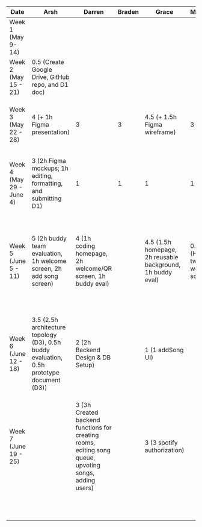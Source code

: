 | Date                     | Arsh                                                                                       | Darren                                                                                                | Braden | Grace                                                      | Maximus                           | Kenneth                                                                                 | Task                                                                                                                                   |
|--------------------------|--------------------------------------------------------------------------------------------|-------------------------------------------------------------------------------------------------------|--------|------------------------------------------------------------|-----------------------------------|-----------------------------------------------------------------------------------------|----------------------------------------------------------------------------------------------------------------------------------------|
| Week 1 (May 9- 14)       |                                                                                            |                                                                                                       |        |                                                            |                                   |                                                                                         |                                                                                                                                        |
| Week 2 (May 15 - 21)     | 0.5 (Create Google Drive, GitHub repo, and D1 doc)                                         |                                                                                                       |        |                                                            |                                   |                                                                                         |                                                                                                                                        |
| Week 3 (May 22 - 28)     | 4 (+ 1h Figma presentation)                                                                | 3                                                                                                     | 3      | 4.5 (+ 1.5h Figma wireframe)                               | 3                                 | 3                                                                                       | First meeting, brainstorming and discussing features and work on presentation                                                          |
| Week 4 (May 29 - June 4) | 3 (2h Figma mockups; 1h editing, formatting, and submitting D1)                            | 1                                                                                                     | 1      | 1                                                          | 1                                 | 1                                                                                       | Discuss server details and how to communicate with Spotify API, complete project proposal                                              |
| Week 5 (June 5 - 11)     | 5 (2h buddy team evaluation, 1h welcome screen, 2h add song screen)                        | 4 (1h coding homepage, 2h welcome/QR screen, 1h buddy eval)                                           |        | 4.5 (1.5h homepage, 2h reusable background, 1h buddy eval) | 0.5 (Helped tweak welcome screen) | 5.5 (2h worked on welcome screen, 1h buddy eval, 2.5 song queue screen)                 | Complete initial version of welcome screen, add song screen, and song queue screen and  complete the bulk of the buddy team evaluation |
| Week 6 (June 12 - 18)    | 3.5 (2.5h architecture topology (D3), 0.5h buddy evaluation, 0.5h prototype document (D3)) | 2 (2h Backend Design & DB Setup)                                                                      |        | 1 (1 addSong UI)                                           |                                   | 3 (1h host queue, progress bar, and control buttons, 2h setup retrofit and spotify api) |                                                                                                                                        |
| Week 7 (June 19 - 25)    |                                                                                            | 3 (3h Created backend functions for creating rooms, editing song queue, upvoting songs, adding users) |        | 3 (3 spotify authorization)                                |                                   |                                                                                         |                                                                                                                                        |
|                          |                                                                                            |                                                                                                       |        |                                                            |                                   |                                                                                         |                                                                                                                                        |
|                          |                                                                                            |                                                                                                       |        |                                                            |                                   |                                                                                         |                                                                                                                                        |
|                          |                                                                                            |                                                                                                       |        |                                                            |                                   |                                                                                         |                                                                                                                                        |
|                          |                                                                                            |                                                                                                       |        |                                                            |                                   |                                                                                         |                                                                                                                                        |
|                          |                                                                                            |                                                                                                       |        |                                                            |                                   |                                                                                         |                                                                                                                                        |
|                          |                                                                                            |                                                                                                       |        |                                                            |                                   |                                                                                         |                                                                                                                                        |
|                          |                                                                                            |                                                                                                       |        |                                                            |                                   |                                                                                         |                                                                                                                                        |
|                          |                                                                                            |                                                                                                       |        |                                                            |                                   |                                                                                         |                                                                                                                                        |
|                          |                                                                                            |                                                                                                       |        |                                                            |                                   |                                                                                         |                                                                                                                                        |
|                          |                                                                                            |                                                                                                       |        |                                                            |                                   |                                                                                         |                                                                                                                                        |
|                          |                                                                                            |                                                                                                       |        |                                                            |                                   |                                                                                         |                                                                                                                                        |
|                          |                                                                                            |                                                                                                       |        |                                                            |                                   |                                                                                         |                                                                                                                                        |
